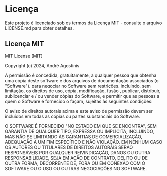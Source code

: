 # Licença

Este projeto é licenciado sob os termos da Licença MIT - consulte o arquivo LICENSE.md para obter detalhes.

## Licença MIT

MIT License (MIT)

Copyright (c) 2024, André Agostinis

A permissão é concedida, gratuitamente, a qualquer pessoa que obtenha uma cópia deste software e dos arquivos de documentação associados (o "Software"), para negociar no Software sem restrições, incluindo, sem limitação, os direitos de uso, cópia, modificação, fusão , publicar, distribuir, sublicenciar e / ou vender cópias do Software, e permitir que as pessoas a quem o Software é fornecido o façam, sujeitas às seguintes condições:

O aviso de direitos autorais acima e este aviso de permissão devem ser incluídos em todas as cópias ou partes substanciais do Software.

O SOFTWARE É FORNECIDO "NO ESTADO EM QUE SE ENCONTRA", SEM GARANTIA DE QUALQUER TIPO, EXPRESSA OU IMPLÍCITA, INCLUINDO, MAS NÃO SE LIMITANDO ÀS GARANTIAS DE COMERCIALIZAÇÃO, ADEQUAÇÃO A UM FIM ESPECÍFICO E NÃO VIOLAÇÃO. EM NENHUM CASO OS AUTORES OU TITULARES DE DIREITOS AUTORAIS SERÃO RESPONSÁVEIS POR QUALQUER REIVINDICAÇÃO, DANOS OU OUTRA RESPONSABILIDADE, SEJA EM AÇÃO DE CONTRATO, DELITO OU DE OUTRA FORMA, DECORRENTE DE, FORA OU EM CONEXÃO COM O SOFTWARE OU O USO OU OUTRAS NEGOCIAÇÕES NO SOFTWARE.
